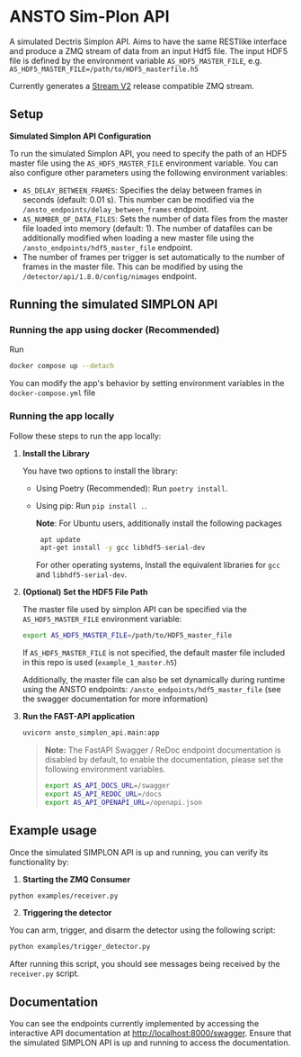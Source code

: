 # ANSTO Sim-Plon API
A simulated Dectris Simplon API. Aims to have the same RESTlike interface and produce a ZMQ stream of data from an input Hdf5 file.
The input HDF5 file is defined by the environment variable `AS_HDF5_MASTER_FILE`, e.g. `AS_HDF5_MASTER_FILE=/path/to/HDF5_masterfile.h5`

Currently generates a [Stream V2] release compatible ZMQ stream.

## Setup

**Simulated Simplon API Configuration**

   To run the simulated Simplon API, you need to specify the path of an HDF5 master file using the `AS_HDF5_MASTER_FILE` environment variable. You can also configure other parameters using the following environment variables:

   - `AS_DELAY_BETWEEN_FRAMES`: Specifies the delay between frames in seconds (default: 0.01 s). This number can be modified via the `/ansto_endpoints/delay_between_frames` endpoint.
   - `AS_NUMBER_OF_DATA_FILES`: Sets the number of data files from the master file loaded into memory (default: 1). The number of datafiles can be additionally modified when loading a new master file using the
   `/ansto_endpoints/hdf5_master_file` endpoint.
   - The number of frames per trigger is set automatically to the number of frames in the master file. This can be modified by using the `/detector/api/1.8.0/config/nimages` endpoint.

## Running the simulated SIMPLON API

### Running the app using docker (Recommended)

Run
```bash
docker compose up --detach
```
You can modify the app's behavior by setting environment variables in the `docker-compose.yml` file

### Running the app locally

Follow these steps to run the app locally:

1. **Install the Library**

   You have two options to install the library:
   - Using Poetry (Recommended): Run `poetry install`.
   - Using pip: Run `pip install .`.

     **Note**: For Ubuntu users, additionally install the following packages
     ```bash
      apt update
      apt-get install -y gcc libhdf5-serial-dev
     ```
     For other operating systems, Install the equivalent libraries for `gcc` and `libhdf5-serial-dev`.

2. **(Optional) Set the HDF5 File Path**

   The master file used by simplon API can be specified via the `AS_HDF5_MASTER_FILE` environment variable:
   ```bash
   export AS_HDF5_MASTER_FILE=/path/to/HDF5_master_file
   ```
   If ``AS_HDF5_MASTER_FILE`` is not specified, the default master file included in this repo is used (`example_1_master.h5`)

   Additionally, the master file can also be set dynamically during runtime using the ANSTO endpoints:
   `/ansto_endpoints/hdf5_master_file` (see the swagger documentation for more information)

3. **Run the FAST-API application**
      ```bash
   uvicorn ansto_simplon_api.main:app
   ```
   > **Note:** The FastAPI Swagger / ReDoc endpoint documentation is disabled by default, to enable the documentation, please set the following environment variables.
   > ```bash
   > export AS_API_DOCS_URL=/swagger
   > export AS_API_REDOC_URL=/docs
   > export AS_API_OPENAPI_URL=/openapi.json
   >```

## Example usage
Once the simulated SIMPLON API is up and running, you can verify its functionality by:

1. **Starting the ZMQ Consumer**

```bash
python examples/receiver.py
```

2. **Triggering the detector**

You can arm, trigger, and disarm the detector using the following script:
```bash
python examples/trigger_detector.py
```
After running this script, you should see messages being received by the `receiver.py` script.

[Stream V2]: https://github.com/dectris/documentation/tree/main/stream_v2

## Documentation
You can see the endpoints currently implemented by accessing the interactive API documentation at [http://localhost:8000/swagger](http://localhost:8000/swagger). Ensure that the simulated SIMPLON API is up and running to access the documentation.
